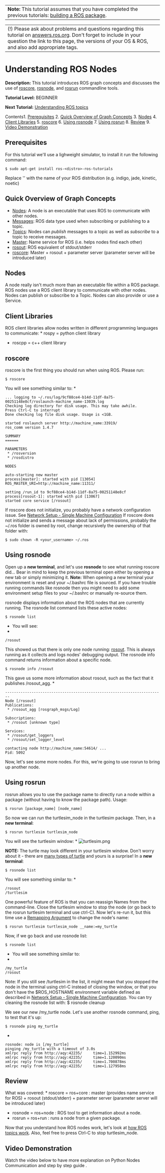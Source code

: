 

|  |
| --- |
| **Note:** This tutorial assumes that you have completed the previous tutorials: [building a ROS package](/ROS/Tutorials/BuildingPackages "/ROS/Tutorials/BuildingPackages").  |

|  |
| --- |
| (!) Please ask about problems and questions regarding this tutorial on [answers.ros.org](http://answers.ros.org "http://answers.ros.org"). Don't forget to include in your question the link to this page, the versions of your OS & ROS, and also add appropriate tags. |

# Understanding ROS Nodes

**Description:** This tutorial introduces ROS graph concepts and discusses the use of [roscore](/roscore "/roscore"), [rosnode](/rosnode "/rosnode"), and [rosrun](/rosrun "/rosrun") commandline tools.  

**Tutorial Level:** BEGINNER  

**Next Tutorial:** [Understanding ROS topics](/ROS/Tutorials/UnderstandingTopics "/ROS/Tutorials/UnderstandingTopics")  

 Contents1. [Prerequisites](#Prerequisites "#Prerequisites")
2. [Quick Overview of Graph Concepts](#Quick_Overview_of_Graph_Concepts "#Quick_Overview_of_Graph_Concepts")
3. [Nodes](#Nodes "#Nodes")
4. [Client Libraries](#Client_Libraries "#Client_Libraries")
5. [roscore](#roscore "#roscore")
6. [Using rosnode](#Using_rosnode "#Using_rosnode")
7. [Using rosrun](#Using_rosrun "#Using_rosrun")
8. [Review](#Review "#Review")
9. [Video Demonstration](#Video_Demonstration "#Video_Demonstration")

## Prerequisites

For this tutorial we'll use a lighweight simulator, to install it run the following command: 
```
$ sudo apt-get install ros-<distro>-ros-tutorials
```
Replace '<distro>' with the name of your ROS distribution (e.g. indigo, jade, kinetic, noetic) 
## Quick Overview of Graph Concepts

* [Nodes](/Nodes "/Nodes"): A node is an executable that uses ROS to communicate with other nodes.
* [Messages](/Messages "/Messages"): ROS data type used when subscribing or publishing to a topic.
* [Topics](/Topics "/Topics"): Nodes can *publish* messages to a topic as well as *subscribe* to a topic to receive messages.
* [Master](/Master "/Master"): Name service for ROS (i.e. helps nodes find each other)
* [rosout](/rosout "/rosout"): ROS equivalent of stdout/stderr
* [roscore](/roscore "/roscore"): Master + rosout + parameter server (parameter server will be introduced later)

## Nodes

A node really isn't much more than an executable file within a ROS package. ROS nodes use a ROS client library to communicate with other nodes. Nodes can publish or subscribe to a Topic. Nodes can also provide or use a Service. 
## Client Libraries

ROS client libraries allow nodes written in different programming languages to communicate: * rospy = python client library
* roscpp = c++ client library

## roscore

roscore is the first thing you should run when using ROS. Please run: 
```
$ roscore
```
You will see something similar to: * 
```
... logging to ~/.ros/log/9cf88ce4-b14d-11df-8a75-00251148e8cf/roslaunch-machine_name-13039.log
Checking log directory for disk usage. This may take awhile.
Press Ctrl-C to interrupt
Done checking log file disk usage. Usage is <1GB.

started roslaunch server http://machine_name:33919/
ros_comm version 1.4.7

SUMMARY
======

PARAMETERS
 * /rosversion
 * /rosdistro

NODES

auto-starting new master
process[master]: started with pid [13054]
ROS_MASTER_URI=http://machine_name:11311/

setting /run_id to 9cf88ce4-b14d-11df-8a75-00251148e8cf
process[rosout-1]: started with pid [13067]
started core service [/rosout]
```

If roscore does not initialize, you probably have a network configuration issue. See [Network Setup - Single Machine Configuration](http://www.ros.org/wiki/ROS/NetworkSetup#Single_machine_configuration "http://www.ros.org/wiki/ROS/NetworkSetup#Single_machine_configuration") If roscore does not initialize and sends a message about lack of permissions, probably the ~/.ros folder is owned by root, change recursively the ownership of that folder with: 
```
$ sudo chown -R <your_username> ~/.ros
```

## Using rosnode

Open up a **new terminal**, and let's use **rosnode** to see what running roscore did... Bear in mind to keep the previous terminal open either by opening a new tab or simply minimizing it. **Note:** When opening a new terminal your environment is reset and your ~/.bashrc file is sourced. If you have trouble running commands like rosnode then you might need to add some environment setup files to your ~/.bashrc or manually re-source them. 

rosnode displays information about the ROS nodes that are currently running. The rosnode list command lists these active nodes: 
```
$ rosnode list
```
* You will see:
* 
```
/rosout
```

This showed us that there is only one node running: [rosout](/rosout "/rosout"). This is always running as it collects and logs nodes' debugging output. The rosnode info command returns information about a specific node. 
```
$ rosnode info /rosout
```
This gave us some more information about rosout, such as the fact that it publishes /rosout\_agg. * 
```
------------------------------------------------------------------------
Node [/rosout]
Publications:
 * /rosout_agg [rosgraph_msgs/Log]

Subscriptions:
 * /rosout [unknown type]

Services:
 * /rosout/get_loggers
 * /rosout/set_logger_level

contacting node http://machine_name:54614/ ...
Pid: 5092
```

Now, let's see some more nodes. For this, we're going to use rosrun to bring up another node. 
## Using rosrun

rosrun allows you to use the package name to directly run a node within a package (without having to know the package path). Usage: 
```
$ rosrun [package_name] [node_name]
```
So now we can run the turtlesim\_node in the turtlesim package. Then, in a **new terminal**: 
```
$ rosrun turtlesim turtlesim_node
```
You will see the turtlesim window: * ![turtlesim.png](/ROS/Tutorials/UnderstandingNodes?action=AttachFile&do=get&target=turtlesim.png "turtlesim.png")

**NOTE:** The turtle may look different in your turtlesim window. Don't worry about it - there are [many types of turtle](/Distributions#Current_Distribution_Releases "/Distributions#Current_Distribution_Releases") and yours is a surprise! In a **new terminal**: 
```
$ rosnode list
```
You will see something similar to: * 
```
/rosout
/turtlesim
```

One powerful feature of ROS is that you can reassign Names from the command-line. Close the turtlesim window to stop the node (or go back to the rosrun turtlesim terminal and use ctrl-C). Now let's re-run it, but this time use a [Remapping Argument](/Remapping%20Arguments "/Remapping%20Arguments") to change the node's name: 
```
$ rosrun turtlesim turtlesim_node __name:=my_turtle
```
Now, if we go back and use rosnode list: 
```
$ rosnode list
```
* You will see something similar to:
* 
```
/my_turtle
/rosout
```

Note: If you still see /turtlesim in the list, it might mean that you stopped the node in the terminal using ctrl-C instead of closing the window, or that you don't have the $ROS\_HOSTNAME environment variable defined as described in [Network Setup - Single Machine Configuration](http://www.ros.org/wiki/ROS/NetworkSetup#Single_machine_configuration "http://www.ros.org/wiki/ROS/NetworkSetup#Single_machine_configuration"). You can try cleaning the rosnode list with: $ rosnode cleanup 

We see our new /my\_turtle node. Let's use another rosnode command, ping, to test that it's up: 
```
$ rosnode ping my_turtle
```
* 
```
rosnode: node is [/my_turtle]
pinging /my_turtle with a timeout of 3.0s
xmlrpc reply from http://aqy:42235/     time=1.152992ms
xmlrpc reply from http://aqy:42235/     time=1.120090ms
xmlrpc reply from http://aqy:42235/     time=1.700878ms
xmlrpc reply from http://aqy:42235/     time=1.127958ms
```

## Review

What was covered: * roscore = ros+core : master (provides name service for ROS) + rosout (stdout/stderr) + parameter server (parameter server will be introduced later)
* rosnode = ros+node : ROS tool to get information about a node.
* rosrun = ros+run : runs a node from a given package.

Now that you understand how ROS nodes work, let's look at [how ROS topics work](/ROS/Tutorials/UnderstandingTopics "/ROS/Tutorials/UnderstandingTopics"). Also, feel free to press Ctrl-C to stop turtlesim\_node. 
## Video Demonstration

Watch the video below to have more explanation on Python Nodes Communication and step by step guide .  

